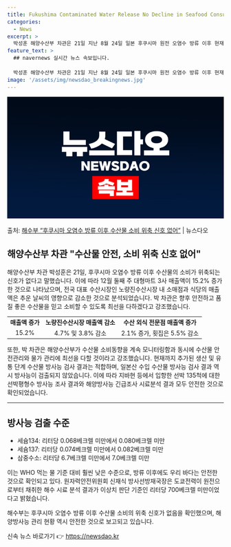 ```yaml
---
title: Fukushima Contaminated Water Release No Decline in Seafood Consumption
categories:
  - News
excerpt: >
  박성훈 해양수산부 차관은 21일 지난 8월 24일 일본 후쿠시마 원전 오염수 방류 이후 현재까지 수산물 소비…
feature_text: >
  ## navernews 실시간 뉴스 속보입니다.

  박성훈 해양수산부 차관은 21일 지난 8월 24일 일본 후쿠시마 원전 오염수 방류 이후 현재까지 수산물 소비…
image: '/assets/img/newsdao_breakingnews.jpg'
---
```


![뉴스다오 속보](/assets/img/newsdao_breakingnews.jpg)

<p>출처: <a href="https://newsdao.kr/2850" rel="dofollow">해수부 “후쿠시마 오염수 방류 이후 수산물 소비 위축 신호 없어”</a> | 뉴스다오</p>

<h2 data-ke-size="size26">해양수산부 차관 "수산물 안전, 소비 위축 신호 없어"</h2>
<p data-ke-size="size16">해양수산부 차관 박성훈은 21일, 후쿠시마 오염수 방류 이후 수산물의 소비가 위축되는 신호가 없다고 말했습니다. 이에 따라 12월 둘째 주 대형마트 3사 매출액이 15.2% 증가한 것으로 나타났으며, 전국 대표 수산시장인 노량진수산시장 내 소매점과 식당의 매출액은 추운 날씨의 영향으로 감소한 것으로 분석되었습니다. 박 차관은 향후 안전하고 품질 좋은 수산물을 믿고 소비할 수 있도록 최선을 다하겠다고 강조했습니다.</p>
<table>
  <tbody>
    <tr>
      <td style="text-align: center; height: 17px;"><b>매출액 증가</b></td>
      <td style="text-align: center; height: 17px;"><b>노량진수산시장 매출액 감소</b></td>
      <td style="text-align: center; height: 17px;"><b>수산 외식 전문점 매출액 증가</b></td>
    </tr>
    <tr>
      <td style="text-align: center; height: 17px;">15.2%</td>
      <td style="text-align: center; height: 17px;">4.7% 및 3.8% 감소</td>
      <td style="text-align: center; height: 17px;">2.1% 증가, 횟집은 5.5% 감소</td>
    </tr>
  </tbody>
</table>
<p data-ke-size="size16">또한, 박 차관은 해양수산부가 수산물 소비동향을 계속 모니터링함과 동시에 수산물 안전관리와 물가 관리에 최선을 다할 것이라고 강조했습니다. 현재까지 추가된 생산 및 유통 단계 수산물 방사능 검사 결과는 적합하며, 일본산 수입 수산물 방사능 검사 결과 역시 방사능이 검출되지 않았습니다. 이에 따라 지바현 등에서 입항한 선박 135척에 대한 선박평형수 방사능 조사 결과와 해양방사능 긴급조사 시료분석 결과 모두 안전한 것으로 확인되었습니다.</p>
<hr>
<h2 data-ke-size="size26">방사능 검출 수준</h2>
<ul>
  <li>세슘134: 리터당 0.068베크렐 미만에서 0.080베크렐 미만</li>
  <li>세슘137: 리터당 0.074베크렐 미만에서 0.082베크렐 미만</li>
  <li>삼중수소: 리터당 6.7베크렐 미만에서 7.0베크렐 미만</li>
</ul>
<p data-ke-size="size16">이는 WHO 먹는 물 기준 대비 훨씬 낮은 수준으로, 방류 이후에도 우리 바다는 안전한 것으로 확인되고 있다. 원자력안전위원회 신재식 방사선방재국장은 도쿄전력이 원전으로부터 채취한 해수 시료 분석 결과가 이상치 판단 기준인 리터당 700베크렐 미만이었다고 밝혔습니다.</p>
<p data-ke-size="size16">해수부는 후쿠시마 오염수 방류 이후 수산물 소비의 위축 신호가 없음을 확인했으며, 해양방사능 관리 현황 역시 안전한 것으로 보고되고 있습니다.</p> 

신속 뉴스 바로가기 👉 <a href="https://newsdao.kr" rel="dofollow">https://newsdao.kr</a>


